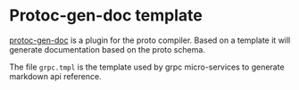 # Protoc-gen-doc template

[protoc-gen-doc](https://github.com/pseudomuto/protoc-gen-doc) is a plugin for the proto compiler. Based on a template it will generate documentation based on the proto schema.

The file `grpc.tmpl` is the template used by grpc micro-services to generate markdown api reference.
